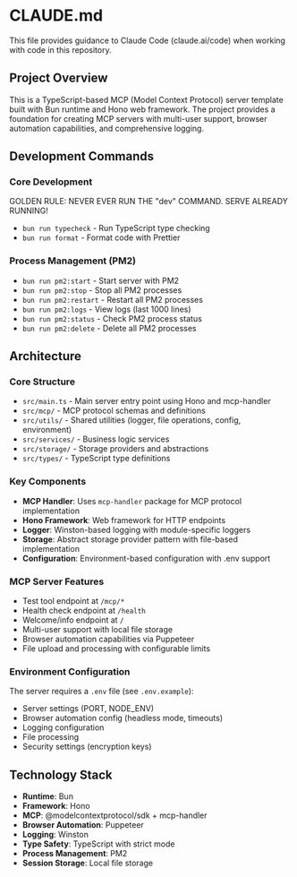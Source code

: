 # CLAUDE.md

This file provides guidance to Claude Code (claude.ai/code) when working with code in this repository.

## Project Overview

This is a TypeScript-based MCP (Model Context Protocol) server template built with Bun runtime and Hono web framework. The project provides a foundation for creating MCP servers with multi-user support, browser automation capabilities, and comprehensive logging.

## Development Commands

### Core Development

GOLDEN RULE: NEVER EVER RUN THE "dev" COMMAND. SERVE ALREADY RUNNING!

- `bun run typecheck` - Run TypeScript type checking
- `bun run format` - Format code with Prettier

### Process Management (PM2)
- `bun run pm2:start` - Start server with PM2
- `bun run pm2:stop` - Stop all PM2 processes
- `bun run pm2:restart` - Restart all PM2 processes
- `bun run pm2:logs` - View logs (last 1000 lines)
- `bun run pm2:status` - Check PM2 process status
- `bun run pm2:delete` - Delete all PM2 processes

## Architecture

### Core Structure
- `src/main.ts` - Main server entry point using Hono and mcp-handler
- `src/mcp/` - MCP protocol schemas and definitions
- `src/utils/` - Shared utilities (logger, file operations, config, environment)
- `src/services/` - Business logic services
- `src/storage/` - Storage providers and abstractions
- `src/types/` - TypeScript type definitions

### Key Components
- **MCP Handler**: Uses `mcp-handler` package for MCP protocol implementation
- **Hono Framework**: Web framework for HTTP endpoints
- **Logger**: Winston-based logging with module-specific loggers
- **Storage**: Abstract storage provider pattern with file-based implementation
- **Configuration**: Environment-based configuration with .env support

### MCP Server Features
- Test tool endpoint at `/mcp/*`
- Health check endpoint at `/health`
- Welcome/info endpoint at `/`
- Multi-user support with local file storage
- Browser automation capabilities via Puppeteer
- File upload and processing with configurable limits

### Environment Configuration
The server requires a `.env` file (see `.env.example`):
- Server settings (PORT, NODE_ENV)
- Browser automation config (headless mode, timeouts)
- Logging configuration
- File processing
- Security settings (encryption keys)

## Technology Stack
- **Runtime**: Bun
- **Framework**: Hono
- **MCP**: @modelcontextprotocol/sdk + mcp-handler
- **Browser Automation**: Puppeteer
- **Logging**: Winston
- **Type Safety**: TypeScript with strict mode
- **Process Management**: PM2
- **Session Storage**: Local file storage
